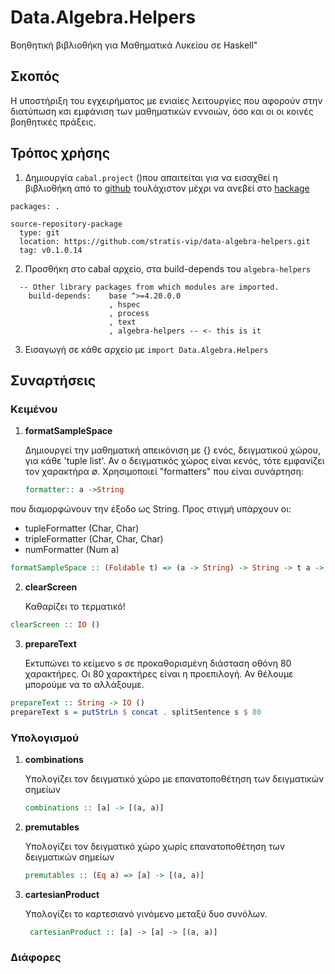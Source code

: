 # Data.Algebra.Helpers

Βοηθητική βιβλιοθήκη για Μαθηματικά Λυκείου σε Haskell"

## Σκοπός

Η υποστήριξη του εγχειρήματος με ενιαίες λειτουργίες που αφορούν στην διατύπωση
κσι εμφάνιση των μαθηματικών εννοιών, όσο και οι οι κοινές βοηθητικές πράξεις.

## Τρόπος χρήσης

1. Δημιουργία ```cabal.project``` ()που απαιτείται για να εισαχθεί η βιβλιοθήκη
από το [github](https://github.com/stratis-vip/data-algebra-helpers) τουλάχιστον
μέχρι να ανεβεί στο [hackage](https://hackage-content.haskell.org/)

```cabal
packages: .

source-repository-package
  type: git
  location: https://github.com/stratis-vip/data-algebra-helpers.git
  tag: v0.1.0.14
```

2. Προσθήκη στο cabal αρχείο, στα build-depends του ```algebra-helpers```

```cabal
  -- Other library packages from which modules are imported.
    build-depends:    base ^>=4.20.0.0
                      , hspec 
                      , process
                      , text
                      , algebra-helpers -- <- this is it
```

3. Εισαγωγή σε κάθε αρχείο με ```import Data.Algebra.Helpers```

## Συναρτήσεις

### Κειμένου

1. __formatSampleSpace__

    Δημιουργεί την μαθηματική απεικόνιση με {} ενός, δειγματικού χώρου, για κάθε 'tuple list'. Αν ο δειγματικός χώρος είναι κενός, τότε εμφανίζει τον χαρακτήρα ∅. Χρησιμοποιεί "formatters" που είναι συνάρτηση:

    ```haskell
    formatter:: a ->String
    ```

που διαμορφώνουν την έξοδο ως String. Προς στιγμή υπάρχουν οι:

* tupleFormatter (Char, Char)
* tripleFormatter (Char, Char, Char)
* numFormatter (Num a)

 ```haskell
 formatSampleSpace :: (Foldable t) => (a -> String) -> String -> t a -> String
 ```

2. __clearScreen__

    Καθαρίζει το τερματικό!

```haskell
clearScreen :: IO ()
```

3. __prepareText__

    Εκτυπώνει το κείμενο s σε προκαθορισμένη διάσταση οθόνη 80 χαρακτήρες.
    Οι 80 χαρακτήρες είναι η προεπιλογή. Αν θέλουμε μπορούμε να το αλλάξουμε.

  ```haskell
prepareText :: String -> IO ()
prepareText s = putStrLn $ concat . splitSentence s $ 80
```

### Υπολογισμού

1. __combinations__

    Υπολογίζει τον δειγματικό χώρο με επανατοποθέτηση των δειγματικών σημείων

    ```haskell
    combinations :: [a] -> [(a, a)]
    ```

2. __premutables__

    Υπολογίζει τον δειγματικό χώρο χωρίς επανατοποθέτηση των δειγματικών σημείων

    ```haskell
   premutables :: (Eq a) => [a] -> [(a, a)]
    ```

3. __cartesianProduct__

   Υπολογίζει το καρτεσιανό γινόμενο μεταξύ δυο συνόλων.

   ```haskell
    cartesianProduct :: [a] -> [a] -> [(a, a)]
    ```

### Διάφορες
